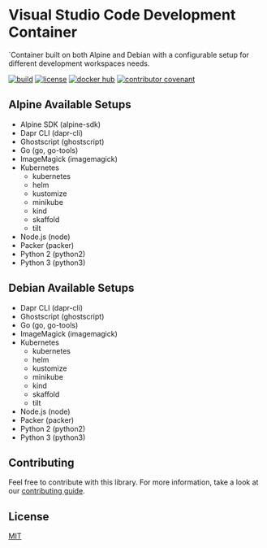 # Visual Studio Code Development Container

`Container built on both Alpine and
Debian with a configurable setup for different development workspaces needs.

[![build](https://github.com/paniclobster/devcontainer-base/workflows/build/badge.svg)](https://github.com/paniclobster/devcontainer-base/actions/)
[![license](https://img.shields.io/github/license/paniclobster/devcontainer-base)](https://github.com/paniclobster/devcontainer-base/blob/main/LICENSE.md)
[![docker hub](https://img.shields.io/docker/v/paniclobster/devcontainer-base?sort=semver)](https://hub.docker.com/r/paniclobster/devcontainer-base)
[![contributor covenant](https://img.shields.io/badge/contributor%20covenant-v2.0%20adopted-ff69b4.svg)](https://github.com/paniclobster/devcontainer-base/blob/main/CODE_OF_CONDUCT.md)

## Alpine Available Setups

- Alpine SDK (alpine-sdk)
- Dapr CLI (dapr-cli)
- Ghostscript (ghostscript)
- Go (go, go-tools)
- ImageMagick (imagemagick)
- Kubernetes
  - kubernetes
  - helm
  - kustomize
  - minikube
  - kind
  - skaffold
  - tilt
- Node.js (node)
- Packer (packer)
- Python 2 (python2)
- Python 3 (python3)

## Debian Available Setups

- Dapr CLI (dapr-cli)
- Ghostscript (ghostscript)
- Go (go, go-tools)
- ImageMagick (imagemagick)
- Kubernetes
  - kubernetes
  - helm
  - kustomize
  - minikube
  - kind
  - skaffold
  - tilt
- Node.js (node)
- Packer (packer)
- Python 2 (python2)
- Python 3 (python3)

## Contributing

Feel free to contribute with this library. For more information, take a look at
our
[contributing guide](https://github.com/paniclobster/devcontainer-base/blob/main/CONTRIBUTING.md).

## License

[MIT](https://github.com/paniclobster/devcontainer-base/blob/main/LICENSE)
